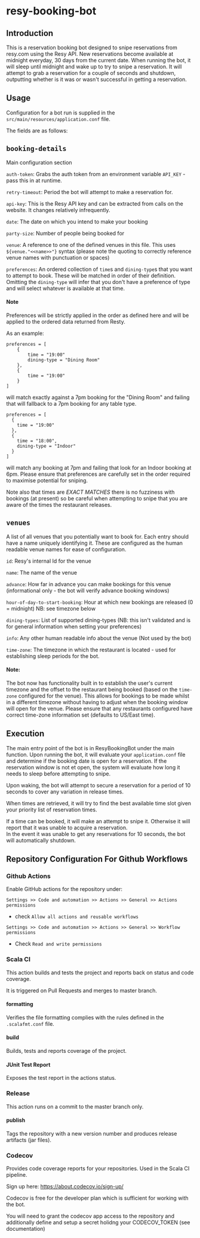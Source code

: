 # resy-booking-bot

## Introduction

This is a reservation booking bot designed to snipe reservations from resy.com using the Resy API. New
reservations become available at midnight everyday, 30 days from the current date. When running the bot, it will sleep
until midnight and wake up to try to snipe a reservation. It will attempt to grab a reservation for a couple of seconds
and shutdown, outputting whether is it was or wasn't successful in getting a reservation.

## Usage

Configuration for a bot run is supplied in the `src/main/resources/application.conf` file.

The fields are as follows:

`booking-details`
---
Main configuration section

`auth-token`: Grabs the auth token from an environment variable `API_KEY` - pass this in at runtime.

`retry-timeout`: Period the bot will attempt to make a reservation for.

`api-key`: This is the Resy API key and can be extracted from calls on the website.
It changes relatively infrequently.

`date`: The date on which you intend to make your booking

`party-size`: Number of people being booked for

`venue`: A reference to one of the defined venues in this file. This uses `${venue."<<name>>"}` syntax
(please note the quoting to correctly reference venue names with punctuation or spaces)

`preferences`: An ordered collection of `time`s and `dining-type`s that you want to attempt to book.
These will be matched in order of their definition. Omitting the `dining-type` will infer that you
don't have a preference of type and will select whatever is available at that time.

#### Note

Preferences will be strictly applied in the order as defined here and will be applied
to the ordered data returned from Resty. 

As an example:

```hocon
preferences = [
    {
        time = "19:00"
        dining-type = "Dining Room"
    },
    {
        time = "19:00"
    }
]
```

will match exactly against a 7pm booking for the "Dining Room" and failing that
will fallback to a 7pm booking for any table type.

```hocon
preferences = [
  {
    time = "19:00"
  },
  {
    time = "18:00",
    dining-type = "Indoor"
  }
]
```

will match any booking at 7pm and failing that look for an Indoor booking at 6pm.
Please ensure that preferences are carefully set in the order required to maximise
potential for sniping.

Note also that times are _EXACT MATCHES_ there is no fuzziness with bookings (at present)
so be careful when attempting to snipe that you are aware of the times the restaurant
releases.

`venues`
---
A list of all venues that you potentially want to book for.
Each entry should have a name uniquely identifying it. These are configured as the human readable
venue names for ease of configuration.

`id`: Resy's internal Id for the venue

`name`: The name of the venue

`advance`: How far in advance you can make bookings for this venue (informational only - the bot will verify advance
booking windows)

`hour-of-day-to-start-booking`: Hour at which new bookings are released (0 = midnight) NB: see timezone below

`dining-types`: List of supported dining-types (NB: this isn't validated and is for general information when setting
your preferences)

`info`: Any other human readable info about the venue (Not used by the bot)

`time-zone`: The timezone in which the restaurant is located - used for establishing sleep periods for
the bot.

#### Note:
The bot now has functionality built in to establish the user's current timezone and the offset to the
restaurant being booked (based on the `time-zone` configured for the venue). This allows for bookings to
be made whilst in a different timezone without having to adjust when the booking window will open for the
venue. Please ensure that any restaurants configured have correct time-zone information set (defaults to
US/East time).

## Execution
The main entry point of the bot is in ResyBookingBot under the main function. Upon running the bot, it will
evaluate your `application.conf` file and determine if the booking date is open for a reservation.
If the reservation window is not et open, the system will evaluate how long it needs to sleep before attempting to
snipe.

Upon waking, the bot will attempt to secure a reservation for a period of 10 seconds to cover any variation in release
times.

When times are retrieved, it will try to find the best available time slot given your priority list of reservation
times.  

If a time can be booked, it will make an attempt to snipe it.
Otherwise it will report that it was unable to acquire a reservation.  
In the event it was unable to get any reservations for 10 seconds, the bot will automatically shutdown.

## Repository Configuration For Github Workflows

### Github Actions

Enable GitHub actions for the repository under:

`Settings >> Code and automation >> Actions >> General >> Actions permissions`
* check `Allow all actions and reusable workflows`

`Settings >> Code and automation >> Actions >> General >> Workflow permissions`
* Check `Read and write permissions`

### Scala CI
This action builds and tests the project and reports back on status and code coverage.

It is triggered on Pull Requests and merges to master branch.

#### formatting
Verifies the file formatting complies with the rules defined in the `.scalafmt.conf` file.

#### build
Builds, tests and reports coverage of the project.

#### JUnit Test Report
Exposes the test report in the actions status.

### Release
This action runs on a commit to the master branch only.

#### publish
Tags the repository with a new version number and produces release artifacts (jar files).

### Codecov
Provides code coverage reports for your repositories. Used in the Scala CI pipeline.

Sign up here: https://about.codecov.io/sign-up/

Codecov is free for the developer plan which is sufficient for working with the bot.

You will need to grant the codecov app access to the repository and additionally define
and setup a secret holidng your CODECOV_TOKEN (see documentation)
